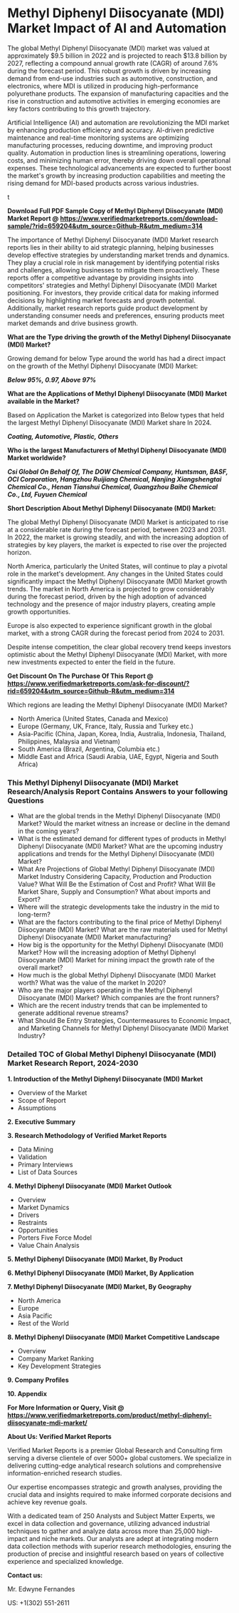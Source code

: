 <meta name="title" content="Global Methyl Diphenyl Diisocyanate (MDI) Market Impact of AI and Automation"><meta name="description" content="The global Methyl Diphenyl Diisocyanate (MDI) market was valued at approximately $9.5 billion in 2022 and is projected to reach $13.8 billion by 2027, reflecting a com"><meta name="title" content="Methyl Diphenyl Diisocyanate (MDI) Market Size, Share, Scope, Trends, Growth, Opportunities, Analysis, Forecast"><h1>Methyl Diphenyl Diisocyanate (MDI) Market Impact of AI and Automation</h1><p>The global Methyl Diphenyl Diisocyanate (MDI) market was valued at approximately $9.5 billion in 2022 and is projected to reach $13.8 billion by 2027, reflecting a compound annual growth rate (CAGR) of around 7.6% during the forecast period. This robust growth is driven by increasing demand from end-use industries such as automotive, construction, and electronics, where MDI is utilized in producing high-performance polyurethane products. The expansion of manufacturing capacities and the rise in construction and automotive activities in emerging economies are key factors contributing to this growth trajectory.</p><p>Artificial Intelligence (AI) and automation are revolutionizing the MDI market by enhancing production efficiency and accuracy. AI-driven predictive maintenance and real-time monitoring systems are optimizing manufacturing processes, reducing downtime, and improving product quality. Automation in production lines is streamlining operations, lowering costs, and minimizing human error, thereby driving down overall operational expenses. These technological advancements are expected to further boost the market's growth by increasing production capabilities and meeting the rising demand for MDI-based products across various industries.</p>t</p><p id="" class=""><strong>Download Full PDF Sample Copy of Methyl Diphenyl Diisocyanate (MDI) Market Report @ <a href="https://www.verifiedmarketreports.com/download-sample/?rid=659204&utm_source=Github-R&utm_medium=314" target="_blank">https://www.verifiedmarketreports.com/download-sample/?rid=659204&utm_source=Github-R&utm_medium=314</a></strong></p><p>The importance of&nbsp;Methyl Diphenyl Diisocyanate (MDI) Market research reports lies in their ability to aid strategic planning, helping businesses develop effective strategies by understanding market trends and dynamics. They play a crucial role in risk management by identifying potential risks and challenges, allowing businesses to mitigate them proactively. These reports offer a competitive advantage by providing insights into competitors' strategies and Methyl Diphenyl Diisocyanate (MDI) Market positioning. For investors, they provide critical data for making informed decisions by highlighting market forecasts and growth potential. Additionally, market research reports guide product development by understanding consumer needs and preferences, ensuring products meet market demands and drive business growth.</p><p><strong>What are the&nbsp;Type driving the growth of the Methyl Diphenyl Diisocyanate (MDI) Market?</strong></p><p id="" class="">Growing demand for below Type around the world has had a direct impact on the growth of the Methyl Diphenyl Diisocyanate (MDI) Market:</p><em><strong>Below 95%, 0.97, Above 97%</strong></em></p><strong>What are the&nbsp;Applications&nbsp;of Methyl Diphenyl Diisocyanate (MDI) Market available in the Market?</strong></p><p id="" class="">Based on Application the Market is categorized into Below types that held the largest Methyl Diphenyl Diisocyanate (MDI) Market share In 2024.</p><em><strong>Coating, Automotive, Plastic, Others</strong></em></p><strong>Who is the largest Manufacturers of Methyl Diphenyl Diisocyanate (MDI) Market worldwide?</strong></p><p><em><strong>Csi Global On Behalf Of, The DOW Chemical Company, Huntsman, BASF, OCI Corporation, Hangzhou Ruijiang Chemical, Nanjing Xiangshengtai Chemical Co., Henan Tianshui Chemical, Guangzhou Baihe Chemical Co., Ltd, Fuyuen Chemical</strong></em></p><p id="" class=""><strong>Short Description About Methyl Diphenyl Diisocyanate (MDI) Market:</strong></p><p>The global Methyl Diphenyl Diisocyanate (MDI) Market is anticipated to rise at a considerable rate during the forecast period, between 2023 and 2031. In 2022, the market is growing steadily, and with the increasing adoption of strategies by key players, the market is expected to rise over the projected horizon.</p><p>North America, particularly the United States, will continue to play a pivotal role in the market's development. Any changes in the United States could significantly impact the Methyl Diphenyl Diisocyanate (MDI) Market growth trends. The market in North America is projected to grow considerably during the forecast period, driven by the high adoption of advanced technology and the presence of major industry players, creating ample growth opportunities.</p><p>Europe is also expected to experience significant growth in the global market, with a strong CAGR during the forecast period from 2024 to 2031.</p><p>Despite intense competition, the clear global recovery trend keeps investors optimistic about the Methyl Diphenyl Diisocyanate (MDI) Market, with more new investments expected to enter the field in the future.</p><p id="" class=""><strong>Get Discount On The Purchase Of This Report @ <a href="https://www.verifiedmarketreports.com/ask-for-discount/?rid=659204&utm_source=Github-R&utm_medium=314" target="_blank">https://www.verifiedmarketreports.com/ask-for-discount/?rid=659204&utm_source=Github-R&utm_medium=314</a></strong></p>Which regions are leading the Methyl Diphenyl Diisocyanate (MDI) Market?</p><ul><li>North America (United States, Canada and Mexico)</li><li>Europe (Germany, UK, France, Italy, Russia and Turkey etc.)</li><li>Asia-Pacific (China, Japan, Korea, India, Australia, Indonesia, Thailand, Philippines, Malaysia and Vietnam)</li><li>South America (Brazil, Argentina, Columbia etc.)</li><li>Middle East and Africa (Saudi Arabia, UAE, Egypt, Nigeria and South Africa)</li></ul><h3 id="" class="">This Methyl Diphenyl Diisocyanate (MDI) Market Research/Analysis Report Contains Answers to your following Questions</h3><ul><li>What are the global trends in the Methyl Diphenyl Diisocyanate (MDI) Market? Would the market witness an increase or decline in the demand in the coming years?</li><li>What is the estimated demand for different types of products in Methyl Diphenyl Diisocyanate (MDI) Market? What are the upcoming industry applications and trends for the Methyl Diphenyl Diisocyanate (MDI) Market?</li><li>What Are Projections of Global Methyl Diphenyl Diisocyanate (MDI) Market Industry Considering Capacity, Production and Production Value? What Will Be the Estimation of Cost and Profit? What Will Be Market Share, Supply and Consumption? What about imports and Export?</li><li>Where will the strategic developments take the industry in the mid to long-term?</li><li>What are the factors contributing to the final price of Methyl Diphenyl Diisocyanate (MDI) Market? What are the raw materials used for Methyl Diphenyl Diisocyanate (MDI) Market manufacturing?</li><li>How big is the opportunity for the Methyl Diphenyl Diisocyanate (MDI) Market? How will the increasing adoption of Methyl Diphenyl Diisocyanate (MDI) Market for mining impact the growth rate of the overall market?</li><li>How much is the global Methyl Diphenyl Diisocyanate (MDI) Market worth? What was the value of the market In 2020?</li><li>Who are the major players operating in the Methyl Diphenyl Diisocyanate (MDI) Market? Which companies are the front runners?</li><li>Which are the recent industry trends that can be implemented to generate additional revenue streams?</li><li>What Should Be Entry Strategies, Countermeasures to Economic Impact, and Marketing Channels for Methyl Diphenyl Diisocyanate (MDI) Market Industry?</li></ul><h3 id="" class="">Detailed TOC of Global Methyl Diphenyl Diisocyanate (MDI) Market Research Report, 2024-2030</h3><p id="" class=""><strong>1. Introduction of the Methyl Diphenyl Diisocyanate (MDI) Market</strong></p><ul><li>Overview of the Market</li><li>Scope of Report</li><li>Assumptions</li></ul><p id="" class=""><strong>2. Executive Summary</strong></p><p id="" class=""><strong>3. Research Methodology of Verified Market Reports</strong></p><ul><li>Data Mining</li><li>Validation</li><li>Primary Interviews</li><li>List of Data Sources</li></ul><p id="" class=""><strong>4. Methyl Diphenyl Diisocyanate (MDI) Market Outlook</strong></p><ul><li>Overview</li><li>Market Dynamics</li><li>Drivers</li><li>Restraints</li><li>Opportunities</li><li>Porters Five Force Model</li><li>Value Chain Analysis</li></ul><p id="" class=""><strong>5. Methyl Diphenyl Diisocyanate (MDI) Market, By Product</strong></p><p id="" class=""><strong>6. Methyl Diphenyl Diisocyanate (MDI) Market, By Application</strong></p><p id="" class=""><strong>7. Methyl Diphenyl Diisocyanate (MDI) Market, By Geography</strong></p><ul><li>North America</li><li>Europe</li><li>Asia Pacific</li><li>Rest of the World</li></ul><p id="" class=""><strong>8. Methyl Diphenyl Diisocyanate (MDI) Market Competitive Landscape</strong></p><ul><li>Overview</li><li>Company Market Ranking</li><li>Key Development Strategies</li></ul><p id="" class=""><strong>9. Company Profiles</strong></p><p id="" class=""><strong>10. Appendix</strong></p><p id="" class=""><strong>For More Information or Query, Visit @ <a href="https://www.verifiedmarketreports.com/product/methyl-diphenyl-diisocyanate-mdi-market/" target="_blank">https://www.verifiedmarketreports.com/product/methyl-diphenyl-diisocyanate-mdi-market/</a></strong></p><p id="" class=""><strong>About Us: Verified Market Reports</strong></p><p id="" class="">Verified Market Reports is a premier Global Research and Consulting firm serving a diverse clientele of over 5000+ global customers. We specialize in delivering cutting-edge analytical research solutions and comprehensive information-enriched research studies.</p><p id="" class="">Our expertise encompasses strategic and growth analyses, providing the crucial data and insights required to make informed corporate decisions and achieve key revenue goals.</p><p id="" class="">With a dedicated team of 250 Analysts and Subject Matter Experts, we excel in data collection and governance, utilizing advanced industrial techniques to gather and analyze data across more than 25,000 high-impact and niche markets. Our analysts are adept at integrating modern data collection methods with superior research methodologies, ensuring the production of precise and insightful research based on years of collective experience and specialized knowledge.</p><p id="" class=""><strong>Contact us:</strong></p><p id="" class="">Mr. Edwyne Fernandes</p><p id="" class="">US: +1(302) 551-2611</p>